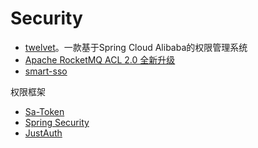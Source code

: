 # Security

* [twelvet](https://github.com/twelvet-projects/twelvet)。一款基于Spring Cloud Alibaba的权限管理系统
* [Apache RocketMQ ACL 2.0 全新升级](https://mp.weixin.qq.com/s/iBgpnQHhweiXML_dAYGnKw)
* [smart-sso](https://github.com/a466350665/smart-sso)



权限框架

* [Sa-Token](https://github.com/dromara/Sa-Token)
* [Spring Security](https://spring.io/projects/spring-security)
* [JustAuth](https://github.com/justauth/JustAuth)